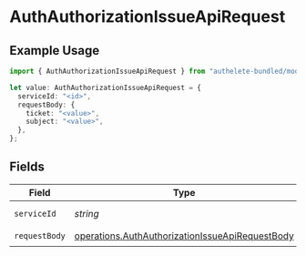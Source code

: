 # AuthAuthorizationIssueApiRequest

## Example Usage

```typescript
import { AuthAuthorizationIssueApiRequest } from "authelete-bundled/models/operations";

let value: AuthAuthorizationIssueApiRequest = {
  serviceId: "<id>",
  requestBody: {
    ticket: "<value>",
    subject: "<value>",
  },
};
```

## Fields

| Field                                                                                                              | Type                                                                                                               | Required                                                                                                           | Description                                                                                                        |
| ------------------------------------------------------------------------------------------------------------------ | ------------------------------------------------------------------------------------------------------------------ | ------------------------------------------------------------------------------------------------------------------ | ------------------------------------------------------------------------------------------------------------------ |
| `serviceId`                                                                                                        | *string*                                                                                                           | :heavy_check_mark:                                                                                                 | A service ID.                                                                                                      |
| `requestBody`                                                                                                      | [operations.AuthAuthorizationIssueApiRequestBody](../../models/operations/authauthorizationissueapirequestbody.md) | :heavy_check_mark:                                                                                                 | N/A                                                                                                                |